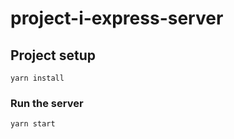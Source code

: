 # project-i-express-server

## Project setup
```
yarn install
```

### Run the server
```
yarn start
```
